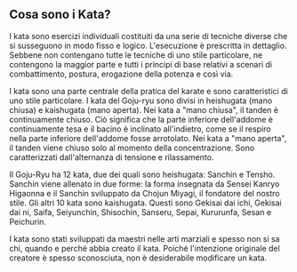 ## Cosa sono i Kata?

I kata sono esercizi individuali costituiti da una serie di tecniche diverse che si susseguono in modo fisso e logico. L'esecuzione è prescritta in dettaglio. Sebbene non contengano tutte le tecniche di uno stile particolare, ne contengono la maggior parte e tutti i principi di base relativi a scenari di combattimento, postura, erogazione della potenza e così via.

I kata sono una parte centrale della pratica del karate e sono caratteristici di uno stile particolare. I kata del Goju-ryu sono divisi in heishugata (mano chiusa) e kaishugata (mano aperta). Nei kata a "mano chiusa", il tanden è continuamente chiuso. Ciò significa che la parte inferiore dell'addome è continuamente tesa e il bacino è inclinato all'indietro, come se il respiro nella parte inferiore dell'addome fosse arrotolato. Nei kata a "mano aperta", il tanden viene chiuso solo al momento della concentrazione. Sono caratterizzati dall'alternanza di tensione e rilassamento.

Il Goju-Ryu ha 12 kata, due dei quali sono heishugata: Sanchin e Tensho. Sanchin viene allenato in due forme: la forma insegnata da Sensei Kanryo Higaonna e il Sanchin sviluppato da Chojun Miyagi, il fondatore del nostro stile. Gli altri 10 kata sono kaishugata. Questi sono Gekisai dai ichi, Gekisai dai ni, Saifa, Seiyunchin, Shisochin, Sanseru, Sepai, Kururunfa, Sesan e Peichurin.

I kata sono stati sviluppati da maestri nelle arti marziali e spesso non si sa chi, quando e perché abbia creato il kata. Poiché l'intenzione originale del creatore è spesso sconosciuta, non è desiderabile modificare un kata. 